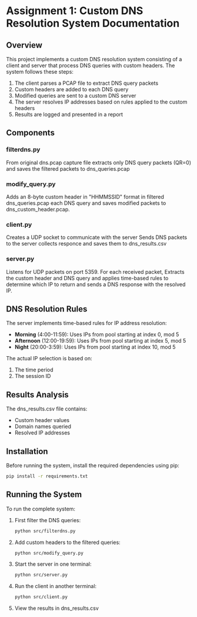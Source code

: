 # Assignment 1: Custom DNS Resolution System Documentation

## Overview

This project implements a custom DNS resolution system consisting of a client and server that process DNS queries with custom headers. The system follows these steps:

1. The client parses a PCAP file to extract DNS query packets
2. Custom headers are added to each DNS query
3. Modified queries are sent to a custom DNS server
4. The server resolves IP addresses based on rules applied to the custom headers
5. Results are logged and presented in a report

## Components

### filterdns.py

From original dns.pcap capture file extracts only DNS query packets (QR=0) and saves the filtered packets to dns_queries.pcap

### modify_query.py

Adds an 8-byte custom header in "HHMMSSID" format in filtered dns_queries.pcap each DNS query
and saves modified packets to dns_custom_header.pcap.

### client.py

Creates a UDP socket to communicate with the server
Sends DNS packets to the server collects responce and saves them to dns_results.csv

### server.py

Listens for UDP packets on port 5359. For each received packet, Extracts the custom header and DNS query and applies time-based rules to determine which IP to return and sends a DNS response with the resolved IP.

## DNS Resolution Rules

The server implements time-based rules for IP address resolution:

- **Morning** (4:00-11:59): Uses IPs from pool starting at index 0, mod 5
- **Afternoon** (12:00-19:59): Uses IPs from pool starting at index 5, mod 5
- **Night** (20:00-3:59): Uses IPs from pool starting at index 10, mod 5

The actual IP selection is based on:
1. The time period
2. The session ID

## Results Analysis

The dns_results.csv file contains:
- Custom header values
- Domain names queried
- Resolved IP addresses

## Installation

Before running the system, install the required dependencies using pip:

```bash
pip install -r requirements.txt
```


## Running the System

To run the complete system:

1. First filter the DNS queries:
   ```bash
   python src/filterdns.py
   ```

2. Add custom headers to the filtered queries:
   ```bash
   python src/modify_query.py
   ```

3. Start the server in one terminal:
   ```bash
   python src/server.py
   ```

4. Run the client in another terminal:
   ```bash
   python src/client.py
   ```

5. View the results in dns_results.csv
